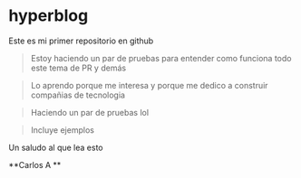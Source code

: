 # hyperblog
Este es mi primer repositorio en github 

> Estoy haciendo un par de pruebas para entender como funciona todo este tema de PR y demás

> Lo aprendo porque me interesa y porque me dedico a construir compañias  de tecnologia 

> Haciendo un par de pruebas lol

> Incluye ejemplos 

Un saludo al que lea esto 

**Carlos A **